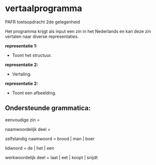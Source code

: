 # vertaalprogramma
PAFR toetsopdracht 2de gelegenheid

Het programma krijgt als input een zin in het Nederlands en kan deze zin vertalen naar diverse representaties.

**representatie 1:**

- Toont het structuur.

**representatie 2:** 

- Vertaling.

**representatie 2:** 

- Toont een afbeelding.

## Ondersteunde grammatica:

eenvoudige zin = <naamwoordelijkdeel> <werkwoordelijk deel> <naamwoordelijk deel> 
  
naamwoordelijk deel = <lidwoord> <zelfstandig naamwoord> 
  
zelfstandig naamwoord = brood | man | boer

lidwoord = de | het | een

werkwoordelijk deel = laat | eet | koopt | snijdt
